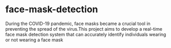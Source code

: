 # face-mask-detection
During the COVID-19 pandemic, face masks became a crucial tool in preventing the spread of the virus.This project aims to develop a real-time face mask detection system that can accurately identify individuals wearing or not wearing a face mask 
